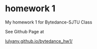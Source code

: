 # **homework 1**

My homework 1 for Bytedance-SJTU Class

See Github Page at

[lulyany.github.io/bytedance_hw1/](https://lulyany.github.io/bytedance_hw1/ "https://lulyany.github.io/bytedance_hw1/")
